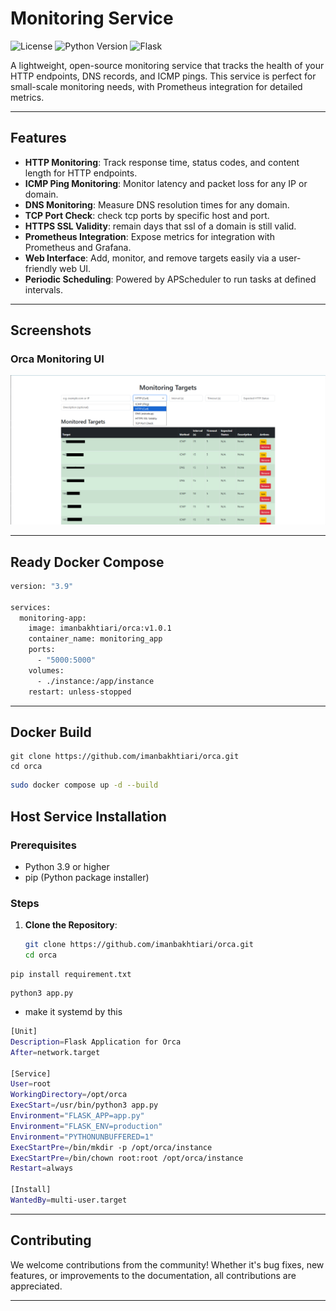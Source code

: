 # Monitoring Service

![License](https://img.shields.io/badge/license-MIT-green)
![Python Version](https://img.shields.io/badge/python-3.9%2B-blue)
![Flask](https://img.shields.io/badge/framework-Flask-orange)

A lightweight, open-source monitoring service that tracks the health of your HTTP endpoints, DNS records, and ICMP pings. This service is perfect for small-scale monitoring needs, with Prometheus integration for detailed metrics.

---

## Features
- **HTTP Monitoring**: Track response time, status codes, and content length for HTTP endpoints.
- **ICMP Ping Monitoring**: Monitor latency and packet loss for any IP or domain.
- **DNS Monitoring**: Measure DNS resolution times for any domain. 
- **‌TCP Port Check**: check tcp ports by specific host and port.
- **HTTPS SSL Validity**: remain days that ssl of a domain is still valid.
- **Prometheus Integration**: Expose metrics for integration with Prometheus and Grafana.
- **Web Interface**: Add, monitor, and remove targets easily via a user-friendly web UI.
- **Periodic Scheduling**: Powered by APScheduler to run tasks at defined intervals.

---

## Screenshots
### Orca Monitoring UI

![Orca Monitoring UI](pic.png)


--- 

## Ready Docker Compose

```bash
version: "3.9"

services:
  monitoring-app:
    image: imanbakhtiari/orca:v1.0.1
    container_name: monitoring_app
    ports:
      - "5000:5000"
    volumes:
      - ./instance:/app/instance
    restart: unless-stopped

``` 

---

## Docker Build

```
git clone https://github.com/imanbakhtiari/orca.git
cd orca
```
```bash
sudo docker compose up -d --build
```

## Host Service Installation

### Prerequisites
- Python 3.9 or higher
- pip (Python package installer)

### Steps
1. **Clone the Repository**:
   ```bash
   git clone https://github.com/imanbakhtiari/orca.git
   cd orca
   ```

```
pip install requirement.txt
```


```
python3 app.py
```

- make it systemd by this 
```bash
[Unit]
Description=Flask Application for Orca
After=network.target

[Service]
User=root
WorkingDirectory=/opt/orca
ExecStart=/usr/bin/python3 app.py
Environment="FLASK_APP=app.py"
Environment="FLASK_ENV=production"
Environment="PYTHONUNBUFFERED=1"
ExecStartPre=/bin/mkdir -p /opt/orca/instance
ExecStartPre=/bin/chown root:root /opt/orca/instance
Restart=always

[Install]
WantedBy=multi-user.target
```


---

## Contributing

We welcome contributions from the community! Whether it's bug fixes, new features, or improvements to the documentation, all contributions are appreciated.

---

